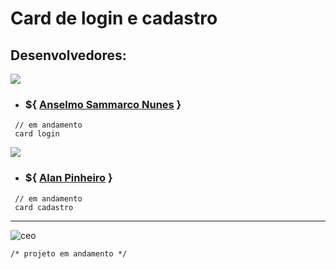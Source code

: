 # Card de login e cadastro
## Desenvolvedores:

[![](https://github.com/blocodenotas-dev/caderno0/blob/main/46264822.png?raw=true)](https://github.com/Ceo-Sammarco/)
- ### ${ [Anselmo Sammarco Nunes](https://github.com/Ceo-Sammarco/) }
~~~~
 // em andamento
 card login
~~~~

[![](https://github.com/blocodenotas-dev/caderno0/blob/main/46264822%20(5).png?raw=true)](https://github.com/alanhspinheiro/)
- ### ${ [Alan Pinheiro](https://github.com/alanhspinheiro/) }
~~~~
 // em andamento
 card cadastro
~~~~

---
<p align="left"><img src="https://komarev.com/ghpvc/?username=ceo" alt="ceo" /></p>

```
/* projeto em andamento */ 
```